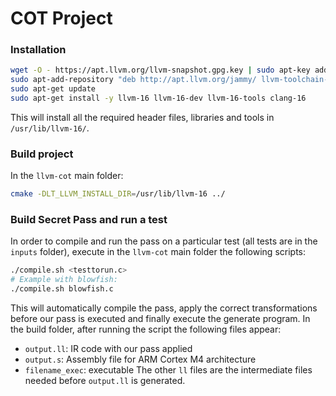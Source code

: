 COT Project
=========
### Installation
```bash
wget -O - https://apt.llvm.org/llvm-snapshot.gpg.key | sudo apt-key add -
sudo apt-add-repository "deb http://apt.llvm.org/jammy/ llvm-toolchain-jammy-16 main"
sudo apt-get update
sudo apt-get install -y llvm-16 llvm-16-dev llvm-16-tools clang-16
```
This will install all the required header files, libraries and tools in
`/usr/lib/llvm-16/`.

### Build project
In the `llvm-cot` main folder:
```bash
cmake -DLT_LLVM_INSTALL_DIR=/usr/lib/llvm-16 ../
```
### Build Secret Pass and run a test
In order to compile and run the pass on a particular test (all tests are in the `inputs` folder), execute in the `llvm-cot` main folder the following scripts:
```bash
./compile.sh <testtorun.c>
# Example with blowfish:
./compile.sh blowfish.c
```
This will automatically compile the pass, apply the correct transformations before our pass is executed and finally execute the generate program. In the build folder, after running the script the following files appear:
- `output.ll`: IR code with our pass applied
- `output.s`: Assembly file for ARM Cortex M4 architecture
- `filename_exec`: executable
The other `ll` files are the intermediate files needed before `output.ll` is generated.
